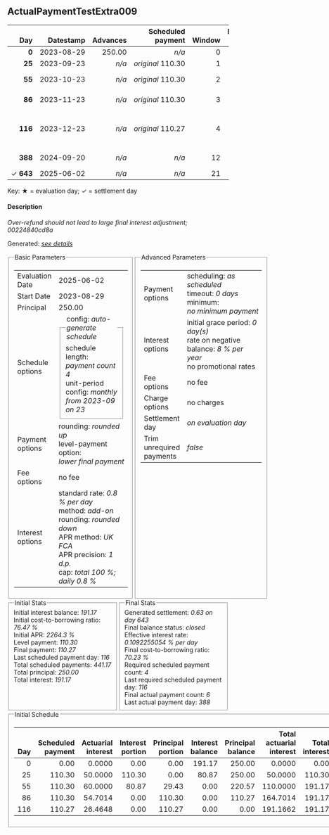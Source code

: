 <h2>ActualPaymentTestExtra009</h2>
<table>
    <thead style="vertical-align: bottom;">
        <th class="ci00" style="text-align: right;">Day</th>
        <th class="ci01" style="text-align: right;">Datestamp</th>
        <th class="ci02" style="text-align: right;">Advances</th>
        <th class="ci03" style="text-align: right;">Scheduled payment</th>
        <th class="ci04" style="text-align: right;">Window</th>
        <th class="ci05" style="text-align: right;">Payment due</th>
        <th class="ci06" style="text-align: right;">Actual payments</th>
        <th class="ci07" style="text-align: right;">Paid by</th>
        <th class="ci08" style="text-align: right;">Generated payment</th>
        <th class="ci09" style="text-align: right;">Net effect</th>
        <th class="ci10" style="text-align: right;">Payment status</th>
        <th class="ci11" style="text-align: right;">Balance status</th>
        <th class="ci12" style="text-align: right;">Actuarial interest</th>
        <th class="ci13" style="text-align: right;">New interest</th>
        <th class="ci14" style="text-align: right;">Interest portion</th>
        <th class="ci15" style="text-align: right;">Principal portion</th>
        <th class="ci16" style="text-align: right;">Interest balance</th>
        <th class="ci17" style="text-align: right;">Principal balance</th>
        <th class="ci18" style="text-align: right;">Settlement figure</th>
    </thead>
    <tr style="text-align: right;">
        <td class="ci00"><b>0</b></td>
        <td class="ci01" style="white-space: nowrap;">2023-08-29</td>
        <td class="ci02">250.00</td>
        <td class="ci03" style="white-space: nowrap;"><i>n/a<i></td>
        <td class="ci04">0</td>
        <td class="ci05">0.00</td>
        <td class="ci06"><i>n/a</i></td>
        <td class="ci07"><i>n/a</i></td>
        <td class="ci08"><i>n/a</i></td>
        <td class="ci09">0.00</td>
        <td class="ci10"><i>none&nbsp;scheduled</i></td>
        <td class="ci11">open</td>
        <td class="ci12">0.0000</td>
        <td class="ci13">0.0000</td>
        <td class="ci14">0.00</td>
        <td class="ci15">0.00</td>
        <td class="ci16">191.1700</td>
        <td class="ci17">250.00</td>
        <td class="ci18">250.00</td>
    </tr>
    <tr style="text-align: right;">
        <td class="ci00"><b>25</b></td>
        <td class="ci01" style="white-space: nowrap;">2023-09-23</td>
        <td class="ci02"><i>n/a</i></td>
        <td class="ci03" style="white-space: nowrap;"><i>original</i> 110.30</td>
        <td class="ci04">1</td>
        <td class="ci05">110.30</td>
        <td class="ci06"><b>0</b>&nbsp;<i>confirmed</i>&nbsp;120.50</td>
        <td class="ci07"><b>25#0</b>&nbsp;110.30</td>
        <td class="ci08"><i>n/a</i></td>
        <td class="ci09">120.50</td>
        <td class="ci10"><i>overpayment</i></td>
        <td class="ci11">open</td>
        <td class="ci12">50.0000</td>
        <td class="ci13">0.0000</td>
        <td class="ci14">120.50</td>
        <td class="ci15">0.00</td>
        <td class="ci16">70.6700</td>
        <td class="ci17">250.00</td>
        <td class="ci18">179.50</td>
    </tr>
    <tr style="text-align: right;">
        <td class="ci00"><b>55</b></td>
        <td class="ci01" style="white-space: nowrap;">2023-10-23</td>
        <td class="ci02"><i>n/a</i></td>
        <td class="ci03" style="white-space: nowrap;"><i>original</i> 110.30</td>
        <td class="ci04">2</td>
        <td class="ci05">100.10</td>
        <td class="ci06"><b>0</b>&nbsp;<i>confirmed</i>&nbsp;120.50</td>
        <td class="ci07"><b>25#0</b>&nbsp;10.20<br/><b>55#0</b>&nbsp;100.10</td>
        <td class="ci08"><i>n/a</i></td>
        <td class="ci09">120.50</td>
        <td class="ci10"><i>overpayment</i></td>
        <td class="ci11">open</td>
        <td class="ci12">60.0000</td>
        <td class="ci13">0.0000</td>
        <td class="ci14">70.67</td>
        <td class="ci15">49.83</td>
        <td class="ci16">0.0000</td>
        <td class="ci17">200.17</td>
        <td class="ci18">119.00</td>
    </tr>
    <tr style="text-align: right;">
        <td class="ci00"><b>86</b></td>
        <td class="ci01" style="white-space: nowrap;">2023-11-23</td>
        <td class="ci02"><i>n/a</i></td>
        <td class="ci03" style="white-space: nowrap;"><i>original</i> 110.30</td>
        <td class="ci04">3</td>
        <td class="ci05">89.90</td>
        <td class="ci06"><b>0</b>&nbsp;<i>confirmed</i>&nbsp;120.50</td>
        <td class="ci07"><b>55#0</b>&nbsp;20.40<br/><b>86#0</b>&nbsp;89.90</td>
        <td class="ci08"><i>n/a</i></td>
        <td class="ci09">120.50</td>
        <td class="ci10"><i>overpayment</i></td>
        <td class="ci11">open</td>
        <td class="ci12">49.6422</td>
        <td class="ci13">0.0000</td>
        <td class="ci14">0.00</td>
        <td class="ci15">120.50</td>
        <td class="ci16">0.0000</td>
        <td class="ci17">79.67</td>
        <td class="ci18">48.14</td>
    </tr>
    <tr style="text-align: right;">
        <td class="ci00"><b>116</b></td>
        <td class="ci01" style="white-space: nowrap;">2023-12-23</td>
        <td class="ci02"><i>n/a</i></td>
        <td class="ci03" style="white-space: nowrap;"><i>original</i> 110.27</td>
        <td class="ci04">4</td>
        <td class="ci05">79.67</td>
        <td class="ci06"><b>0</b>&nbsp;<i>confirmed</i>&nbsp;120.50</td>
        <td class="ci07"><b>86#0</b>&nbsp;30.60<br/><b>116#0</b>&nbsp;40.83<br/><b>388#0</b>&nbsp;-0.63<br/><b>388#1</b>&nbsp;-56.42</td>
        <td class="ci08"><i>n/a</i></td>
        <td class="ci09">120.50</td>
        <td class="ci10"><i>overpayment</i></td>
        <td class="ci11">refund&nbsp;due</td>
        <td class="ci12">19.1208</td>
        <td class="ci13">-12.4070</td>
        <td class="ci14">-12.41</td>
        <td class="ci15">132.91</td>
        <td class="ci16">0.0000</td>
        <td class="ci17">-53.24</td>
        <td class="ci18">-53.24</td>
    </tr>
    <tr style="text-align: right;">
        <td class="ci00"><b>388</b></td>
        <td class="ci01" style="white-space: nowrap;">2024-09-20</td>
        <td class="ci02"><i>n/a</i></td>
        <td class="ci03" style="white-space: nowrap;"><i>n/a<i></td>
        <td class="ci04">12</td>
        <td class="ci05">0.00</td>
        <td class="ci06"><b>0</b>&nbsp;<i>confirmed</i>&nbsp;-0.63<br/><b>1</b>&nbsp;<i>confirmed</i>&nbsp;-56.42</td>
        <td class="ci07"><i>n/a</i></td>
        <td class="ci08"><i>n/a</i></td>
        <td class="ci09">-57.05</td>
        <td class="ci10"><i>refunded</i></td>
        <td class="ci11">over-refunded</td>
        <td class="ci12">-3.1740</td>
        <td class="ci13">-3.1740</td>
        <td class="ci14">-3.18</td>
        <td class="ci15">-53.87</td>
        <td class="ci16">0.0000</td>
        <td class="ci17">0.63</td>
        <td class="ci18">0.63</td>
    </tr>
    <tr style="text-align: right;">
        <td class="ci00">&#x2713;&nbsp;<b>643</b></td>
        <td class="ci01" style="white-space: nowrap;">2025-06-02</td>
        <td class="ci02"><i>n/a</i></td>
        <td class="ci03" style="white-space: nowrap;"><i>n/a<i></td>
        <td class="ci04">21</td>
        <td class="ci05">0.00</td>
        <td class="ci06"><i>n/a</i></td>
        <td class="ci07"><i>n/a</i></td>
        <td class="ci08">0.63</td>
        <td class="ci09">0.63</td>
        <td class="ci10"><i>generated</i></td>
        <td class="ci11">closed</td>
        <td class="ci12">0.0000</td>
        <td class="ci13">0.0000</td>
        <td class="ci14">0.00</td>
        <td class="ci15">0.63</td>
        <td class="ci16">0.0000</td>
        <td class="ci17">0.00</td>
        <td class="ci18">0.00</td>
    </tr>
</table><p>Key: &#x2605; = evaluation day; &#x2713; = settlement day</p>
<h4>Description</h4>
<p><i>Over-refund should not lead to large final interest adjustment; 00224840cd8a</i></p>
<p>Generated: <i><a href="../GeneratedDate.html">see details</a></i></p>
<div style="display:flex;">

<fieldset style="flex: 1; display: flex; flex-direction: column;"><legend>Basic Parameters</legend>
<table>
    <tr>
        <td>Evaluation Date</td>
        <td>2025-06-02</td>
    </tr>
    <tr>
        <td>Start Date</td>
        <td>2023-08-29</td>
    </tr>
    <tr>
        <td>Principal</td>
        <td>250.00</td>
    </tr>
    <tr>
        <td>Schedule options</td>
        <td>
            <fieldset>
                <legend>config: <i>auto-generate schedule</i></legend>
                <div>schedule length: <i><i>payment count</i> 4</i></div>
                <div>unit-period config: <i>monthly from 2023-09 on 23</i></div>
            </fieldset>
        </td>
    </tr>
    <tr>
        <td>Payment options</td>
        <td>
            <div>
                <div>rounding: <i>rounded up</i></div>
                <div>level-payment option: <i>lower&nbsp;final&nbsp;payment</i></div>
            </div>
        </td>
    </tr>
    <tr>
        <td>Fee options</td>
        <td>no fee
        </td>
    </tr>
    <tr>
        <td>Interest options</td>
        <td>
            <div>
                <div>standard rate: <i>0.8 % per day</i></div>
                <div>method: <i>add-on</i></div>
                <div>rounding: <i>rounded down</i></div>
                <div>APR method: <i>UK FCA</i></div>
                <div>APR precision: <i>1 d.p.</i></div>
                <div>cap: <i>total 100 %; daily 0.8 %</div>
            </div>
        </td>
    </tr>
</table></fieldset>

<fieldset style="flex: 1; display: flex; flex-direction: column;"><legend>Advanced Parameters</legend>
<table>
    <tr>
        <td>Payment options</td>
        <td>
                <div>
                    <div>scheduling: <i>as scheduled</i></div>
                    <div>timeout: <i>0 days</i></div>
                    <div>minimum: <i>no&nbsp;minimum&nbsp;payment</i></div>
                </div>
        </td>
    </tr>
    <tr>
        <td>Interest options</td>
        <td>
            <div>
                <div>initial grace period: <i>0 day(s)</i></div>
                <div>rate on negative balance: <i>8 % per year</i></div>
                <div>no promotional rates</div>
            </div>
        </td>
    </tr>
    <tr>
        <td>Fee options</td>
        <td>no fee
        </td>
    </tr>
    <tr>
        <td>Charge options</td>
        <td>no charges
        </td>
    </tr>
    <tr>
        <td>Settlement day</td><td><i><i>on evaluation day</i></i></td>
    </tr>
    <tr>
        <td>Trim unrequired payments</td><td><i>false</i></td>
    </tr>
</table></fieldset>
</div>
<div style="display:flex;">


<fieldset style="flex: 1; display: flex; flex-direction: column;"><legend>Initial Stats</legend>
<div>
    <div>Initial interest balance: <i>191.17</i></div>
    <div>Initial cost-to-borrowing ratio: <i>76.47 %</i></div>
    <div>Initial APR: <i>2264.3 %</i></div>
    <div>Level payment: <i>110.30</i></div>
    <div>Final payment: <i>110.27</i></div>
    <div>Last scheduled payment day: <i>116</i></div>
    <div>Total scheduled payments: <i>441.17</i></div>
    <div>Total principal: <i>250.00</i></div>
    <div>Total interest: <i>191.17</i></div>
</div></fieldset>

<fieldset style="flex: 1; display: flex; flex-direction: column;"><legend>Final Stats</legend>
<div>
    <div>Generated settlement: <i>0.63 on day 643</i></div>
    <div>Final balance status: <i>closed</i></div>
    <div>Effective interest rate: <i>0.1092255054 % per day</i></div>
    <div>Final cost-to-borrowing ratio: <i>70.23 %</i></div>
    <div>Required scheduled payment count: <i>4</i></div>
    <div>Last required scheduled payment day: <i>116</i></div>
    <div>Final actual payment count: <i>6</i></div>
    <div>Last actual payment day: <i>388</i></div>
</div>
</fieldset>
</div>
<fieldset><legend>Initial Schedule</legend>
<table>
    <thead style="vertical-align: bottom;">
        <th style="text-align: right;">Day</th>
        <th style="text-align: right;">Scheduled payment</th>
        <th style="text-align: right;">Actuarial interest</th>
        <th style="text-align: right;">Interest portion</th>
        <th style="text-align: right;">Principal portion</th>
        <th style="text-align: right;">Interest balance</th>
        <th style="text-align: right;">Principal balance</th>
        <th style="text-align: right;">Total actuarial interest</th>
        <th style="text-align: right;">Total interest</th>
        <th style="text-align: right;">Total principal</th>
    </thead>
    <tr style="text-align: right;">
        <td class="ci00">0</td>
        <td class="ci01" style="white-space: nowrap;">0.00</td>
        <td class="ci02">0.0000</td>
        <td class="ci03">0.00</td>
        <td class="ci04">0.00</td>
        <td class="ci05">191.17</td>
        <td class="ci06">250.00</td>
        <td class="ci07">0.0000</td>
        <td class="ci08">0.00</td>
        <td class="ci09">0.00</td>
    </tr>
    <tr style="text-align: right;">
        <td class="ci00">25</td>
        <td class="ci01" style="white-space: nowrap;">110.30</td>
        <td class="ci02">50.0000</td>
        <td class="ci03">110.30</td>
        <td class="ci04">0.00</td>
        <td class="ci05">80.87</td>
        <td class="ci06">250.00</td>
        <td class="ci07">50.0000</td>
        <td class="ci08">110.30</td>
        <td class="ci09">0.00</td>
    </tr>
    <tr style="text-align: right;">
        <td class="ci00">55</td>
        <td class="ci01" style="white-space: nowrap;">110.30</td>
        <td class="ci02">60.0000</td>
        <td class="ci03">80.87</td>
        <td class="ci04">29.43</td>
        <td class="ci05">0.00</td>
        <td class="ci06">220.57</td>
        <td class="ci07">110.0000</td>
        <td class="ci08">191.17</td>
        <td class="ci09">29.43</td>
    </tr>
    <tr style="text-align: right;">
        <td class="ci00">86</td>
        <td class="ci01" style="white-space: nowrap;">110.30</td>
        <td class="ci02">54.7014</td>
        <td class="ci03">0.00</td>
        <td class="ci04">110.30</td>
        <td class="ci05">0.00</td>
        <td class="ci06">110.27</td>
        <td class="ci07">164.7014</td>
        <td class="ci08">191.17</td>
        <td class="ci09">139.73</td>
    </tr>
    <tr style="text-align: right;">
        <td class="ci00">116</td>
        <td class="ci01" style="white-space: nowrap;">110.27</td>
        <td class="ci02">26.4648</td>
        <td class="ci03">0.00</td>
        <td class="ci04">110.27</td>
        <td class="ci05">0.00</td>
        <td class="ci06">0.00</td>
        <td class="ci07">191.1662</td>
        <td class="ci08">191.17</td>
        <td class="ci09">250.00</td>
    </tr>
</table></fieldset>
